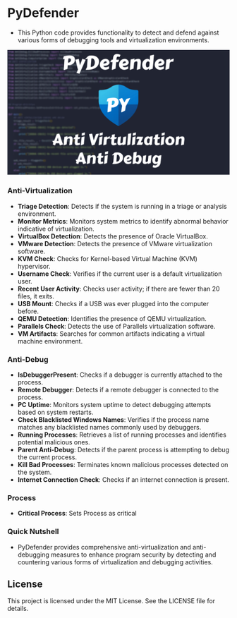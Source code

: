 # PyDefender
- This Python code provides functionality to detect and defend against various forms of debugging tools and virtualization environments.

![PyDefender](PyDefender.png)

### Anti-Virtualization

- **Triage Detection**: Detects if the system is running in a triage or analysis environment.
- **Monitor Metrics**: Monitors system metrics to identify abnormal behavior indicative of virtualization.
- **VirtualBox Detection**: Detects the presence of Oracle VirtualBox.
- **VMware Detection**: Detects the presence of VMware virtualization software.
- **KVM Check**: Checks for Kernel-based Virtual Machine (KVM) hypervisor.
- **Username Check**: Verifies if the current user is a default virtualization user.
- **Recent User Activity**: Checks user activity; if there are fewer than 20 files, it exits.
- **USB Mount**: Checks if a USB was ever plugged into the computer before.
- **QEMU Detection**: Identifies the presence of QEMU virtualization.
- **Parallels Check**: Detects the use of Parallels virtualization software.
- **VM Artifacts**: Searches for common artifacts indicating a virtual machine environment.

### Anti-Debug

- **IsDebuggerPresent**: Checks if a debugger is currently attached to the process.
- **Remote Debugger**: Detects if a remote debugger is connected to the process.
- **PC Uptime**: Monitors system uptime to detect debugging attempts based on system restarts.
- **Check Blacklisted Windows Names**: Verifies if the process name matches any blacklisted names commonly used by debuggers.
- **Running Processes**: Retrieves a list of running processes and identifies potential malicious ones.
- **Parent Anti-Debug**: Detects if the parent process is attempting to debug the current process.
- **Kill Bad Processes**: Terminates known malicious processes detected on the system.
- **Internet Connection Check**: Checks if an internet connection is present.

### Process
- **Critical Process**: Sets Process as critical

### Quick Nutshell
- PyDefender provides comprehensive anti-virtualization and anti-debugging measures to enhance program security by detecting and countering various forms of virtualization and debugging activities.


## License
This project is licensed under the MIT License. See the LICENSE file for details.